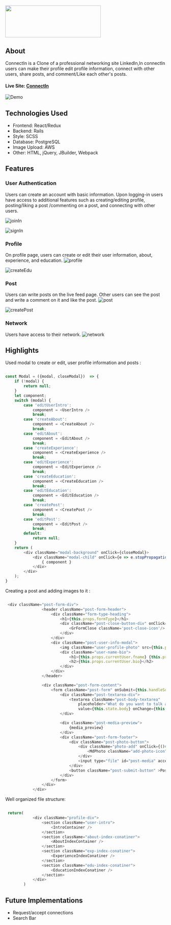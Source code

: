# <p><img src="https://github.com/Kirti-Harode/ConnectIn/blob/main/app/assets/images/logo_alpha.png" width="300" height="100" /></p>


## About
ConnectIn is a Clone of a professional networking site LinkedIn,In connectIn users can make their profile edit profile information, connect with other users, share posts, and comment/Like each other's posts.


#### Live Site: [ConnectIn](https://connectedin.herokuapp.com/#/)

![Demo](app/assets/images/ConnectIn-Demo.gif)

## Technologies Used
* Frontend: React/Redux
* Backend: Rails
* Style: SCSS
* Database: PostgreSQL
* Image Upload: AWS
* Other: HTML, jQuery, JBuilder, Webpack

## Features

### User Authentication
Users can create an account with basic information. Upon logging-in users have access to additional features such as creating/editing profile, posting/liking a post /commenting on a post, and connecting with other users.

![joinIn](app/assets/images/joinIn.png)

![signIn](app/assets/images/signin_page.png)


### Profile
On profile page, users can create or edit their user information, about, experience, and education.
![profile](app/assets/images/userProfile.png)

![createEdu](app/assets/images/createEdu.png)

### Post
Users can write posts on the live feed page. Other users can see the post and write a comment on it and like the post.
![post](app/assets/images/feed.png)

![createPost](app/assets/images/create_post.png)

### Network
Users have access to their network.
![network](app/assets/images/network.png)

## Highlights 
  Used modal to create or edit, user profile information and  posts :

```js

const Modal = ({modal, closeModal})  => {
    if (!modal) {
        return null;
    }
    let component;
    switch (modal) {
        case 'editUserIntro':
            component = <UserIntro />
            break;
        case 'createAbout':
            component = <CreateAbout />
            break;
        case 'editAbout':
            component = <EditAbout />
            break;
        case 'createExperience':
            component = <CreateExperience />
            break;
        case 'editExperience':
            component = <EditExperience />
            break;
        case 'createEducation':
            component = <CreateEducation />
            break;
        case 'editEducation':
            component = <EditEducation />
            break;
        case 'createPost':
            component = <CreatePost />
            break;
        case 'editPost':
            component = <EditPost />
            break;
        default:
            return null;
    }
    return (
        <div className="modal-background" onClick={closeModal}>
            <div className="modal-child" onClick={e => e.stopPropagation()}>
                { component }
            </div>
        </div>
    );
}

```
Creating a post and adding images to it : 

```js

 <div className="post-form-div">
                <header className="post-form-header">
                    <div className="form-type-heading">
                        <h1>{this.props.formType}</h1>
                        <div className="post-close-button-div" onClick={()=> this.props.closeModal()}> 
                            <GrFormClose className='post-close-icon'/>
                        </div>
                    </div>
                    <div className="post-user-info-modal">
                        <img className="user-profile-photo" src={this.props.currentUser.profilePhotoUrl || window.defaultProfile} />
                        <div className="user-name-bio">
                            <h1>{this.props.currentUser.fname} {this.props.currentUser.lname}</h1>
                            <h2>{this.props.currentUser.bio}</h2>
                        </div>
                    </div>
                </header>

                <div className="post-form-content">
                    <form className="post-form" onSubmit={this.handleSubmit}>
                        <div className="post-textarea-div">
                            <textarea className="post-body-textarea" 
                                placeholder="What do you want to talk about?" 
                                value={this.state.body} onChange={this.updateInput('body')} />
                        </div>

                        <div className="post-media-preview">
                            {media_preview}
                        </div>
                        <div className="post-form-footer">
                            <div className="post-photo-button">
                                <div className="photo-add" onClick={()=> this.openFileLoader}>
                                    <MdPhoto className="add-photo-icon"/>
                                </div>
                                <input type="file" id="post-media" accept='image/*' onChange={this.handleFile} />
                            </div>
                            <button className="post-submit-button" >Post</button>
                        </div>
                    </form>
                </div>
            </div>

```       

Well organized file structure:

```js 

 return(
            <div className="profile-div">
                <section className="user-intro">
                    <IntroContainer />
                </section>
                <section className="about-index-conatiner">
                    <AboutIndexContainer />
                </section>
                <section className="exp-index-conatiner">
                    <ExperienceIndexConatiner />
                </section>
                <section className="edu-index-conatiner">
                    <EducationIndexConatiner />
                </section>
            </div>
        )

```
## Future Implementations
* Request/accept connections
* Search Bar
